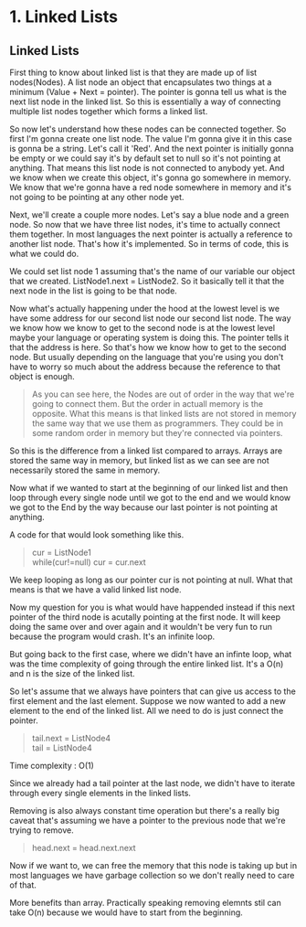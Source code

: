 # 1. Linked Lists

## Linked Lists
First thing to know about linked list is that they are made up of list nodes(Nodes). A list node an object that encapsulates two things at a minimum (Value + Next = pointer). The pointer is gonna tell us what is the next list node in the linked list. So this is essentially a way of connecting multiple list nodes together which forms a linked list.   

So now let's understand how these nodes can be connected together. So first I'm gonna create one list node. The value I'm gonna give it in this case is gonna be a string. Let's call it 'Red'. And the next pointer is initially gonna be empty or we could say it's by default set to null so it's not pointing at anything. That means this list node is not connected to anybody yet. And we know when we create this object, it's gonna go somewhere in memory. We know that we're gonna have a red node somewhere in memory and it's not going to be pointing at any other node yet.    

 Next, we'll create a couple more nodes. Let's say a blue node and a green node. So now that we have three list nodes, it's time to actually connect them together. In most languages the next pointer is actually a reference to another list node. That's how it's implemented. So in terms of code, this is what we could do.    

 We could set list node 1 assuming that's the name of our variable our object that we created. ListNode1.next = ListNode2. So it basically tell it that the next node in the list is going to be that node.    

 Now what's actually happening under the hood at the lowest level is we have some address for our second list node our second list node. The way we know how we know to get to the second node is at the lowest level maybe your language or operating system is doing this. The pointer tells it that the address is here. So that's how we know how to get to the second node. But usually depending on the language that you're using you don't have to worry so much about the address because the reference to that object is enough.

> As you can see here, the Nodes are out of order in the way that we're going to connect them. But the order in actuall memory is the opposite. What this means is that linked lists are not stored in memory the same way that we use them as programmers. They could be in some random order in memory but they're connected via pointers.   


So this is the difference from a linked list compared to arrays. Arrays are stored the same way in memory, but linked list as we can see are not necessarily stored the same in memory.    


Now what if we wanted to start at the beginning of our linked list and then loop through every single node until we got to the end and we would know we got to the End by the way because our last pointer is not pointing at anything.    

A code for that would look something like this.   
> cur = ListNode1   
while(cur!=null) cur = cur.next   


We keep looping as long as our pointer cur is not pointing at null. What that means is that we have a valid linked list node.   

Now my question for you is what would have happended instead if this next pointer of the third node is acutally pointing at the first node. It will keep doing the same over and over again and it wouldn't be very fun to run because the program would crash. It's an infinite loop.    

But going back to the first case, where we didn't have an infinte loop, what was the time complexity of going through the entire linked list. It's a O(n) and n is the size of the linked list.   

So let's assume that we always have pointers that can give us access to the first element and the last element. Suppose we now wanted to add a new element to the end of the linked list. All we need to do is just connect the pointer.    

> tail.next = ListNode4   
tail = ListNode4   

Time complexity : O(1)   

Since we already had a tail pointer at the last node, we didn't have to iterate through every single elements in the linked lists.   

Removing is also always constant time operation but there's a really big caveat that's assuming we have a pointer to the previous node that we're trying to remove. 
> head.next = head.next.next   

Now if we want to, we can free the memory that this node is taking up but in most languages we have garbage collection so we don't really need to care of that. 


More benefits than array. Practically speaking removing elemnts stil can take O(n) because we would have to start from the beginning. 